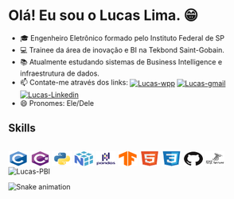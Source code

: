 # Olá! Eu sou o Lucas Lima. 😁 

- 🎓 Engenheiro Eletrônico formado pelo Instituto Federal de SP
- 💻 Trainee da área de inovação e BI na Tekbond Saint-Gobain.
- 📚 Atualmente estudando sistemas de Business Intelligence e infraestrutura de dados.
- 📫 Contate-me através dos links: 
  <a href="https://api.whatsapp.com/send?phone=5511982833174" target="_blank"><img align="center" alt="Lucas-wpp" height="30" width="30" src="https://cdn-icons-png.flaticon.com/512/220/220236.png"></a>
  <a href = "mailto:lucaslima.eng2311@gmail.com"><img align="center" alt="Lucas-gmail" height="30" width="30" src="https://img.icons8.com/external-justicon-flat-justicon/344/external-gmail-social-media-justicon-flat-justicon.png"></a>
  <a href="https://www.linkedin.com/in/lucas-da-silva-lima-454236191" target="_blank"><img align="center" alt="Lucas-Linkedin" height="30" width="40" src="https://cdn.jsdelivr.net/gh/devicons/devicon/icons/linkedin/linkedin-original.svg"></a>
- 😄 Pronomes: Ele/Dele

## Skills

<div style="display: inline_block"><br>
  <img align="center" alt="Lucas-C" height="30" width="40" src="https://github.com/devicons/devicon/blob/master/icons/c/c-original.svg">
  <img align="center" alt="Lucas-Csharp" height="30" width="40" src="https://github.com/devicons/devicon/blob/master/icons/csharp/csharp-original.svg">
  <img align="center" alt="Lucas-Python" height="30" width="40" src="https://raw.githubusercontent.com/devicons/devicon/master/icons/python/python-original.svg">
  <img align="center" alt="Lucas-Numpy" height="30" width="40" src="https://github.com/devicons/devicon/blob/master/icons/numpy/numpy-original.svg">
  <img align="center" alt="Lucas-Pandas" height="30" width="40" src="https://github.com/devicons/devicon/blob/master/icons/pandas/pandas-original-wordmark.svg">
  <img align="center" alt="Lucas-TensorFlow" height="30" width="40" src="https://github.com/devicons/devicon/blob/master/icons/tensorflow/tensorflow-original.svg">
  <img align="center" alt="Lucas-HTML" height="30" width="40" src="https://raw.githubusercontent.com/devicons/devicon/master/icons/html5/html5-original.svg">
  <img align="center" alt="Lucas-CSS" height="30" width="40" src="https://raw.githubusercontent.com/devicons/devicon/master/icons/css3/css3-original.svg">
  <img align="center" alt="Lucas-GitHub" height="30" width="40" src="https://github.com/devicons/devicon/blob/master/icons/github/github-original.svg">
  <img align="center" alt="Lucas-Sql" height="30" width="40" src="https://github.com/devicons/devicon/blob/master/icons/microsoftsqlserver/microsoftsqlserver-plain-wordmark.svg">
  <img align="center" alt="Lucas-PBI" height="30" width="40" src="https://github.com/microsoft/PowerBI-Icons/blob/main/SVG/PowerBI.svg">
  
   ![Snake animation](https://github.com/LucasLima-py/LucasLima-py/blob/output/github-contribution-grid-snake.svg)
  
</div>
  
